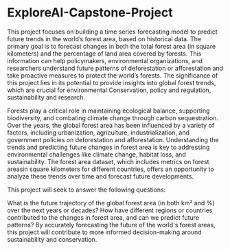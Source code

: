 # ExploreAI-Capstone-Project

This project focuses on building a time series forecasting model to predict future trends in the world’s forest area, based on historical data. The primary goal is to forecast changes in both the total forest area (in square kilometers) and the percentage of land area covered by forests. This information can help policymakers, environmental organizations, and researchers understand future patterns of deforestation or afforestation and take proactive measures to protect the world’s forests. The significance of this project lies in its potential to provide insights into global forest trends, which are crucial for environmental Conservation, policy and regulation, sustainability and research.

Forests play a critical role in maintaining ecological balance, supporting biodiversity, and combating climate change through carbon sequestration. Over the years, the global forest area has been influenced by a variety of factors, including urbanization, agriculture, industrialization, and government policies on deforestation and afforestation. Understanding the trends and predicting future changes in forest area is key to addressing environmental challenges like climate change, habitat loss, and sustainability. The forest area dataset, which includes metrics on forest areasin square kilometers for different countries, offers an opportunity to analyze these trends over time and forecast future developments.

This project will seek to answer the following questions:

What is the future trajectory of the global forest area (in both km² and %) over the next years or decades?
How have different regions or countries contributed to the changes in forest area, and can we predict future patterns?
By accurately forecasting the future of the world's forest areas, this project will contribute to more informed decision-making around sustainability and conservation.
